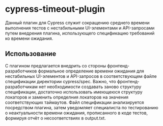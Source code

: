 # cypress-timeout-plugin
Данный плагин для Cypress служит сокращению среднего времени выполнения тестов с нестабильными UI-элементами и API-запросами путем внедрения плагина, использующего спецификацию требований ко времени ожидания.

## Использование
С плагином предлагается внедрить со стороны фронтенд-разработчиков формальное определение времени ожидания для нестабильных UI-элементов и API-запросов в соответствующем файле спецификации директории cypress/spec. Важно, что фронтенд-разработчикам нет необходимости создавать заново структуру спецификации, достаточно использовать имеющеюся структуру локаторов и заменить определния локаторов на значения соответствующих таймаутов. Файл спецификации анализируется посредством плагина, затем уведомляет специалиста по тестированию о неактуальности времени ожидания, прописанного в коде тестов, формируя отчёт о несоответствиях в output.txt.
